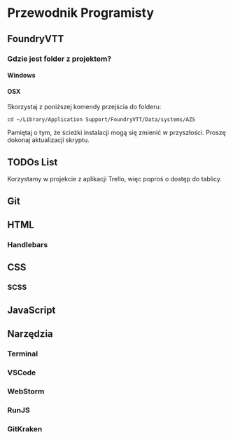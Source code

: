 # Przewodnik Programisty

## FoundryVTT

### Gdzie jest folder z projektem?

#### Windows

#### OSX

Skorzystaj z poniższej komendy przejścia do folderu:

`cd ~/Library/Application Support/FoundryVTT/Data/systems/AZS`

Pamiętaj o tym, że ścieżki instalacji mogą się zmienić w przyszłości. Proszę dokonaj aktualizacji skryptu.

## TODOs List

Korzystamy w projekcie z aplikacji Trello, więc poproś o dostęp do tablicy.

## Git

## HTML

### Handlebars

## CSS

### SCSS

## JavaScript

## Narzędzia

### Terminal

### VSCode

### WebStorm

### RunJS

### GitKraken
